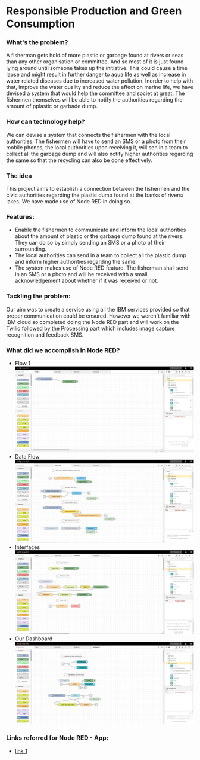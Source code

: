 # Responsible Production and Green Consumption


### What's the problem?
A fisherman gets hold of more plastic or garbage found at rivers or seas than any other organisation or committee. And so most of it is just found lying around until someone takes up the initiative. This could cause a time lapse and might result in further danger to aqua life as well as increase in water related diseases due to increased water pollution. Inorder to help with that, improve the water quality and reduce the affect on marine life, we have devised a system that would help the committee and societ at great. The fishermen themselves will be able to notify the authorities regarding the amount of pplastic or garbade dump.

### How can technology help?
We can devise a system that connects the fishermen with the local authorities. The fishermen will have to send an SMS or a photo from their mobile phones, the local authorities upon receiving it, will sen in a team to collect all the garbage dump and will also notify higher authorities regarding the same so that the recycling can also be done effectively.

### The idea
This project aims to establish a connection between the fishermen and the civic authorities regarding the plastic dump found at the banks of rivers/ lakes. We have made use of Node RED in doing so.

### Features:
* Enable the fishermen to communicate and inform the local authorities about the amount of plastic or the garbage dump found at the rivers. They can do so by simply sending an SMS or a photo of their surrounding. 
* The local authorities can send in a team to collect all the plastic dump and inform higher authorities regarding the same. 
* The system makes use of Node RED feature. The fisherman shall send in an SMS or a photo and will be received with a small acknowledgement about whether if it was received or not. 

### Tackling the problem:
Our aim was to create a service using all the IBM services provided so that proper communication could be ensured. However we weren't familiar with IBM cloud so completed doing the Node RED part and will work on the Twilio followed by the Processing part which includes image capture recognition and feedback SMS. 

### What did we accomplish in Node RED?
* Flow 1
![img1](https://github.com/shravya-bhaskara/Responsible-Production-and-Green-Consumption/blob/main/images/Node%20RED/img1.jpg)
* Data Flow
![img2](https://github.com/shravya-bhaskara/Responsible-Production-and-Green-Consumption/blob/main/images/Node%20RED/img2.jpg)
* Interfaces
![img3](https://github.com/shravya-bhaskara/Responsible-Production-and-Green-Consumption/blob/main/images/Node%20RED/img3.jpg)
* Our Dashboard
![img4](https://github.com/shravya-bhaskara/Responsible-Production-and-Green-Consumption/blob/main/images/Node%20RED/img4.jpg)

### Links referred for Node RED - App:
- [link 1](https://github.com/Call-for-Code/Solution-Starter-Kit-Hunger-2021/tree/main/lab)
